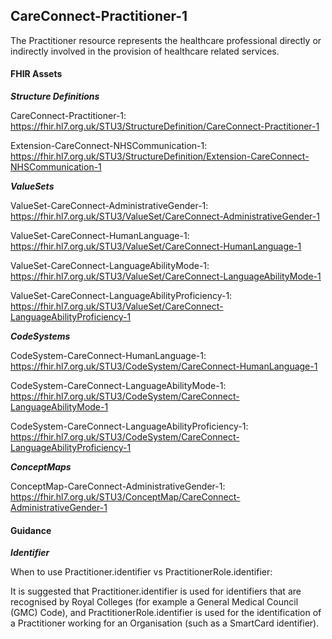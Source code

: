 ## CareConnect-Practitioner-1 ##

The Practitioner resource represents the healthcare professional directly or indirectly involved in the provision of healthcare related services.

#### FHIR Assets ####

***Structure Definitions***
CareConnect-Practitioner-1: <a href="https://fhir.hl7.org.uk/STU3/StructureDefinition/CareConnect-Practitioner-1"> https://fhir.hl7.org.uk/STU3/StructureDefinition/CareConnect-Practitioner-1 </a>
Extension-CareConnect-NHSCommunication-1: <a href="https://fhir.hl7.org.uk/STU3/StructureDefinition/Extension-CareConnect-NHSCommunication-1"> https://fhir.hl7.org.uk/STU3/StructureDefinition/Extension-CareConnect-NHSCommunication-1 </a>


***ValueSets***

ValueSet-CareConnect-AdministrativeGender-1: <a href="https://fhir.hl7.org.uk/STU3/ValueSet/CareConnect-AdministrativeGender-1"> https://fhir.hl7.org.uk/STU3/ValueSet/CareConnect-AdministrativeGender-1 </a>

ValueSet-CareConnect-HumanLanguage-1: <a href="https://fhir.hl7.org.uk/STU3/ValueSet/CareConnect-HumanLanguage-1"> https://fhir.hl7.org.uk/STU3/ValueSet/CareConnect-HumanLanguage-1 </a>

ValueSet-CareConnect-LanguageAbilityMode-1: <a href="https://fhir.hl7.org.uk/STU3/ValueSet/CareConnect-LanguageAbilityMode-1"> https://fhir.hl7.org.uk/STU3/ValueSet/CareConnect-LanguageAbilityMode-1 </a>

ValueSet-CareConnect-LanguageAbilityProficiency-1: <a href="https://fhir.hl7.org.uk/STU3/ValueSet/CareConnect-LanguageAbilityProficiency-1"> https://fhir.hl7.org.uk/STU3/ValueSet/CareConnect-LanguageAbilityProficiency-1 </a>
***CodeSystems***CodeSystem-CareConnect-HumanLanguage-1: <a href="https://fhir.hl7.org.uk/STU3/CodeSystem/CareConnect-HumanLanguage-1"> https://fhir.hl7.org.uk/STU3/CodeSystem/CareConnect-HumanLanguage-1 </a>CodeSystem-CareConnect-LanguageAbilityMode-1: <a href="https://fhir.hl7.org.uk/STU3/CodeSystem/CareConnect-LanguageAbilityMode-1"> https://fhir.hl7.org.uk/STU3/CodeSystem/CareConnect-LanguageAbilityMode-1 </a>CodeSystem-CareConnect-LanguageAbilityProficiency-1: <a href="https://fhir.hl7.org.uk/STU3/CodeSystem/CareConnect-LanguageAbilityProficiency-1"> https://fhir.hl7.org.uk/STU3/CodeSystem/CareConnect-LanguageAbilityProficiency-1 </a>

***ConceptMaps***

ConceptMap-CareConnect-AdministrativeGender-1: <a href="https://fhir.hl7.org.uk/STU3/ConceptMap/CareConnect-AdministrativeGender-1"> https://fhir.hl7.org.uk/STU3/ConceptMap/CareConnect-AdministrativeGender-1 </a>



#### Guidance ####

***Identifier***

When to use Practitioner.identifier vs PractitionerRole.identifier:

It is suggested that Practitioner.identifier is used for identifiers that are recognised by Royal Colleges (for example a General Medical Council (GMC) Code), and PractitionerRole.identifier is used for the identification of a Practitioner working for an Organisation (such as a SmartCard identifier).
